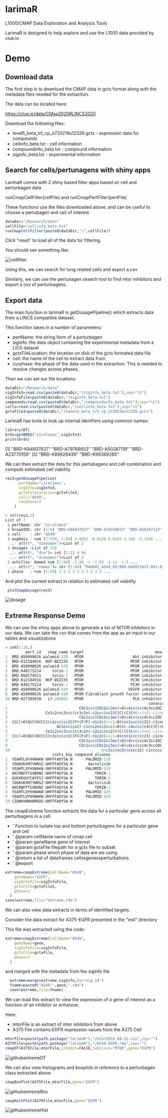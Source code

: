 # larimaR
L1000/CMAP Data Exploration and Analysis Tools

LarimaR is designed to help explore and use the L1000 data provided by clue.io

# Demo

## Download data

The first step is to download the CMAP data in gctx format along with the metadata files needed for the extraction.

The data can be located here:

https://clue.io/data/CMap2020#LINCS2020

Download the following files:

* level5_beta_trt_cp_n720216x12328.gctx - expression data for compounds
* cellinfo_beta.txt - cell information
* compoundinfo_beta.txt - compound information
* siginfo_beta.txt - experimental information


## Search for cells/pertunagens with shiny apps

LarimaR comes with 2 shiny based filter apps based on cell and perturbagen data

runCmapCellFilter(cellFile) and runCmapPertFilter(pertFile)

These functions use the files downloaded above, and can be useful to choose a pertubagen and cell of interest.

```R
dataDir="/Research/data"
cellFile="cellinfo_beta.txt"
runCmapCellFilter(paste0(dataDir,"/",cellFile))
```

Click "reset" to load all of the data for filtering.

You should see something like:

![cellfilter](inst/figs/cellFilter.png)

Using this, we can search for lung related cells and export a csv

Similarly, we can use the pertunagen seaech tool to find mtor inhibitors and export a csv of perturbagens.


## Export data

The main function in larimaR is getDosagePipeline() which extracts data from a LINCS compatible dataset.

This function takes in a number of parameters:

* pertName: the string form of a perturbagen
* sigInfo: the data object containing the experimental metadata from a LICS dataset
* gctxFileLocation: the location on disk of the gctx formated data file
* cell: the name of the cell to extract data from
* curphase: the phase of the data used in the extraction. This is needed to resolve changes across phases.

Then we can set our file locations:

```R
dataDir="/Research/data"
sigInfo3=read.csv(paste0(dataDir,"/siginfo_beta.txt"),sep="\t")
sigInfoFile=paste0(dataDir,"/siginfo_beta.txt")
compounds=read.csv(paste0(dataDir,"/compoundinfo_beta.txt"),sep="\t")
cells=read.csv(paste0(dataDir,"/cellinfo_beta.txt"),sep="\t")
gctxFile3=paste0(dataDir,"/level5_beta_trt_cp_n720216x12328.gctx")
```

LarimaR has tools to look up internal identfiers using common names:

```R
library(DT)
brds=getBRDS("sirolimus",sigInfo3)
print(brds)
```

 [1] "BRD-K84937637" "BRD-A79768653" "BRD-A50287119" "BRD-A23770159"
 [5] "BRD-K89626439" "BRD-K99369265"

We can then extract the data for this pertubagens and cell combination and compute estimated cell viability

```R
res3=getDosagePipeline(
      pertName="sirolimus",
      sigInfo=sigInfo3,
      gctxFileLocation=gctxFile3,
      cell="A549",
      curphase=3
    )
```

```R
> str(res3,1)
List of 7
 $ pertName: chr "sirolimus"
 $ broadIDS: chr [1:6] "BRD-K84937637" "BRD-A79768653" "BRD-A50287119" "BRD-A23770159" ...
 $ cell    : chr "A549"
 $ expData : num [1:978, 1:94] 3.6051 -0.0129 0.6425 1.256 -3.1856 ...
  ..- attr(*, "dimnames")=List of 2
 $ dosages :List of 376
  ..- attr(*, "dim")= int [1:2] 4 94
  ..- attr(*, "dimnames")=List of 2
 $ achilles: Named num [1:94] -1.48 -1 -1.03 -1.12 -1.5 ...
  ..- attr(*, "names")= chr [1:94] "RAD001_A549_6H:BRD-K84937637-001-03-2:10" "RAD001_A549_6H:BRD-K84937637-001-03-2:0.0046" "RAD001_A549_6H:BRD-K84937637-001-03-2:0.0015" "RAD001_A549_6H:BRD-K84937637-001-03-2:3.3333" ...
 $ phase   : num [1:94] 3 3 3 3 3 3 3 3 3 3 ...

```

And plot the current extract in relation to estimated cell viability

```R
 plotCmapDosage(res3)
```

![dosage](/inst/figs/dosageplot.png)


## Extreme Response Demo

We can use the shiny apps above to generate a list of MTOR inhibitors in our data. We can take the csv that comes from the app as an input in our tables and
visualizations

```R
> inh[1:10,]
         pert_id   cmap_name target                                moa
1  BRD-A50998626 palomid-529   MTOR                      Akt inhibitor
2  BRD-K12184916  NVP-BEZ235   MTOR                     MTOR inhibitor
3  BRD-A50998626 palomid-529   MTOR                     MTOR inhibitor
4  BRD-K40175214     torin-1   MTOR                     MTOR inhibitor
5  BRD-K68174511     torin-2   MTOR                     MTOR inhibitor
6  BRD-K12184916  NVP-BEZ235   MTOR                     PI3K inhibitor
7  BRD-K40175214     torin-1   MTOR                     PI3K inhibitor
8  BRD-A50998626 palomid-529   MTOR                    VEGFR inhibitor
9  BRD-A50998626 palomid-529   MTOR Fibroblast growth factor inhibitor
10 BRD-K27305650   LY-294002   MTOR                      PLK inhibitor
                                                                canonical_smiles
1                                COc1ccc(COc2cc3oc(=O)c4cc(ccc4c3cc2OC)C(C)O)cc1
2                 Cn1c2cnc3ccc(cc3c2n(-c2ccc(cc2)C(C)(C)C#N)c1=O)-c1cnc2ccccc2c1
3                                COc1ccc(COc2cc3oc(=O)c4cc(ccc4c3cc2OC)C(C)O)cc1
4  CCC(=O)N1CCN(CC1)c1ccc(cc1C(F)(F)F)-n1c2c(ccc1=O)cnc1ccc(cc21)-c1cnc2ccccc2c1
5                      Nc1ccc(cn1)-c1ccc2ncc3ccc(=O)n(-c4cccc(c4)C(F)(F)F)c3c2c1
6                 Cn1c2cnc3ccc(cc3c2n(-c2ccc(cc2)C(C)(C)C#N)c1=O)-c1cnc2ccccc2c1
7  CCC(=O)N1CCN(CC1)c1ccc(cc1C(F)(F)F)-n1c2c(ccc1=O)cnc1ccc(cc21)-c1cnc2ccccc2c1
8                                COc1ccc(COc2cc3oc(=O)c4cc(ccc4c3cc2OC)C(C)O)cc1
9                                COc1ccc(COc2cc3oc(=O)c4cc(ccc4c3cc2OC)C(C)O)cc1
10                                         O=c1cc(oc2c(cccc12)-c1ccccc1)N1CCOCC1
                     inchi_key compound_aliases
1  YEAHTLOYHVWAKW-UHFFFAOYSA-N      PALOMID-529
2  JOGKUKXHTYWRGZ-UHFFFAOYSA-N       dactolisib
3  YEAHTLOYHVWAKW-UHFFFAOYSA-N      PALOMID-529
4  AKCRNFFTGXBONI-UHFFFAOYSA-N          TORIN-1
5  GUXXEUUYCAYESJ-UHFFFAOYSA-N          TORIN-2
6  JOGKUKXHTYWRGZ-UHFFFAOYSA-N       dactolisib
7  AKCRNFFTGXBONI-UHFFFAOYSA-N          TORIN-1
8  YEAHTLOYHVWAKW-UHFFFAOYSA-N      PALOMID-529
9  YEAHTLOYHVWAKW-UHFFFAOYSA-N      PALOMID-529
10 CZQHHVNHHHRRDU-UHFFFAOYSA-N
```


The cmapExtreme function extracts the data for a particular gene across all perturbagens in a cell.

* ' Function to isolate top and bottom perturbagens for a particular gene and cell
* ' @param cellName name of cmap cell
* ' @param geneName gene of interest
* ' @param gctxFile filepath for a gctx file to subset
* ' @param phase which phase of data are we using
* ' @return a list of dataframes cellsxgenesxperturbations
* ' @export

```R
extreme=cmapExtreme(cellName="A549",
    geneName="EGFR",
    sigInfoFile=sigInfoFile,
    gctxFile=gctxFile3,
    phase=3
  )
save(extreme,file="extreme.rda")
```

We can also view data extracts in terms of identified targets.

Consider the data extract for A375-EGFR presented in the "inst" directory

This file was extracted using the code:

```R
extreme=cmapExtreme(cellName="A549",
    geneName=gene,
    sigInfoFile=sigInfoFile,
    gctxFile=gctxFile,
    phase=3
  )
```

and merged with the metadata from the siginfo file

```R
  extreme=merge(extreme,sigInfo,by="sig_id")
  fname=paste0("A549-",gene,".rda")
  save(extreme,file=fname)
```

We can load this extract to view the expression of a gene of interest as a function
of an inhibitor or enhancer.

Here:

* mtorFile is an extract of mtor inhibitors from above
* A375 File contains EGFR expression values from the A375 Cell


```R
mtorFile=paste(path.package("larimaR"),"/mtor2024-08-12.csv",sep="")
A375File=paste(path.package("larimaR"),"/A549-EGFR.rda",sep="")
cmapDT(A375File,mtorFile,inhibit=FALSE,subClass="MTOR",gene="EGFR")
```


![githubextremeDT](inst/figs/extremeDT.png)



We can also view histograms and boxplots in reference to a perturbagen class extracted above

```R
cmapBoxPlot(A375File,mtorFile,gene="EGFR")
```

![githubextremeBox](inst/figs/extremeBox.png)


```R
cmapHistPlot(A375File,mtorFile,gene="EGFR")
```
![githubextremeHist](inst/figs/extremeHist.png)
